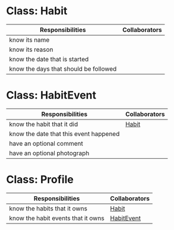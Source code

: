 # <a name="habit"></a>Class: Habit

| Responsibilities                      | Collaborators |
| ------------------------------------- | ------------- |
| know its name                         |               |
| know its reason                       |               |
| know the date that is started         |               |
| know the days that should be followed |               |

# <a name="habit-event"></a>Class: HabitEvent

| Responsibilities                       | Collaborators   |
| -------------------------------------- | --------------- |
| know the habit that it did             | [Habit](#habit) |
| know the date that this event happened |                 |
| have an optional comment               |                 |
| have an optional photograph            |                 |

# <a name="profile"></a>Class: Profile

| Responsibilities                   | Collaborators              |
| ---------------------------------- | -------------------------- |
| know the habits that it owns       | [Habit](#habit)            |
| know the habit events that it owns | [HabitEvent](#habit-event) |
